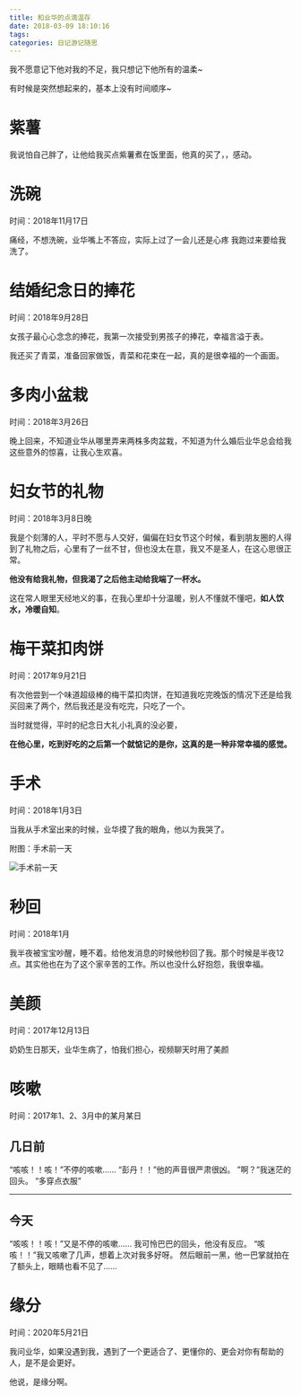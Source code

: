 ```yaml
---
title: 和业华的点滴温存
date: 2018-03-09 18:10:16
tags:
categories: 日记游记随思
---
```


我不愿意记下他对我的不足，我只想记下他所有的温柔~

有时候是突然想起来的，基本上没有时间顺序~

# 紫薯

我说怕自己胖了，让他给我买点紫薯煮在饭里面，他真的买了，，感动。

# 洗碗

时间：2018年11月17日

痛经，不想洗碗，业华嘴上不答应，实际上过了一会儿还是心疼 我跑过来要给我洗了。

# 结婚纪念日的捧花

时间：2018年9月28日

女孩子最心心念念的捧花，我第一次接受到男孩子的捧花，幸福言溢于表。

我还买了青菜，准备回家做饭，青菜和花束在一起，真的是很幸福的一个画面。


# 多肉小盆栽

时间：2018年3月26日

晚上回来，不知道业华从哪里弄来两株多肉盆栽，不知道为什么婚后业华总会给我这些意外的惊喜，让我心生欢喜。



# 妇女节的礼物

时间：2018年3月8日晚

我是个刻薄的人，平时不愿与人交好，偏偏在妇女节这个时候，看到朋友圈的人得到了礼物之后，心里有了一丝不甘，但也没太在意，我又不是圣人，在这心思很正常。

**他没有给我礼物，但我渴了之后他主动给我端了一杯水。**

这在常人眼里天经地义的事，在我心里却十分温暖，别人不懂就不懂吧，**如人饮水，冷暖自知**。


# 梅干菜扣肉饼

时间：2017年9月21日

有次他尝到一个味道超级棒的梅干菜扣肉饼，在知道我吃完晚饭的情况下还是给我买回来了两个，然后我还是没有吃完，只吃了一个。

当时就觉得，平时的纪念日大礼小礼真的没必要，

**在他心里，吃到好吃的之后第一个就惦记的是你，这真的是一种非常幸福的感觉。**

# 手术

时间：2018年1月3日

当我从手术室出来的时候，业华摸了我的眼角，他以为我哭了。

附图：手术前一天

![手术前一天](https://wx1.sinaimg.cn/mw690/a7b789a9gy1fp6rh23981j20rc11vwpi.jpg)

# 秒回

时间：2018年1月

我半夜被宝宝吵醒，睡不着。给他发消息的时候他秒回了我。那个时候是半夜12点。其实他也在为了这个家辛苦的工作。所以也没什么好抱怨，我很幸福。

# 美颜

时间：2017年12月13日

奶奶生日那天，业华生病了，怕我们担心，视频聊天时用了美颜


# 咳嗽

时间：2017年1、2、3月中的某月某日

## 几日前
“咳咳！！咳！”不停的咳嗽……
“彭丹！！”他的声音很严肃很凶。
”啊？”我迷茫的回头。
“多穿点衣服”

-------

## 今天
“咳咳！！咳！”又是不停的咳嗽……
我可怜巴巴的回头，他没有反应。
“咳咳！！”我又咳嗽了几声，想着上次对我多好呀。
然后眼前一黑，他一巴掌就拍在了额头上，眼睛也看不见了……

# 缘分

时间：2020年5月21日

我问业华，如果没遇到我，遇到了一个更适合了、更懂你的、更会对你有帮助的人，是不是会更好。

他说，是缘分啊。
